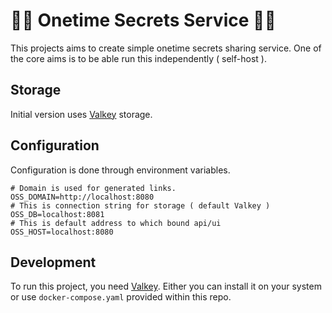 # :construction::construction: Onetime Secrets Service :construction::construction:

This projects aims to create simple onetime secrets sharing service. One of the core aims is to be able run this independently ( self-host ).

## Storage
Initial version uses [Valkey](https://valkey.io/) storage.

## Configuration
Configuration is done through environment variables.
```env
# Domain is used for generated links.
OSS_DOMAIN=http://localhost:8080
# This is connection string for storage ( default Valkey )
OSS_DB=localhost:8081
# This is default address to which bound api/ui
OSS_HOST=localhost:8080
```

## Development
To run this project, you need [Valkey](https://valkey.io/). Either you can install it on your system or use `docker-compose.yaml` provided within this repo.
